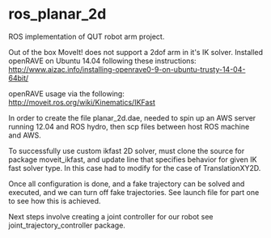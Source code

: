 # ros_planar_2d
ROS implementation of QUT robot arm project.

Out of the box MoveIt! does not support a 2dof arm in it's IK solver.
Installed openRAVE on Ubuntu 14.04 following these instructions: http://www.aizac.info/installing-openrave0-9-on-ubuntu-trusty-14-04-64bit/

openRAVE usage via the following: http://moveit.ros.org/wiki/Kinematics/IKFast

In order to create the file planar_2d.dae, needed to spin up an AWS server running 12.04 and ROS hydro, then scp files between host ROS machine and AWS.

To successfully use custom ikfast 2D solver, must clone the source for package moveit_ikfast, and update line that specifies behavior for given IK fast solver type. In this case had to modify for the case of TranslationXY2D. 

Once all configuration is done, and a fake trajectory can be solved and executed, and we can turn off fake trajectories. See launch file for part one to see how this is achieved. 

Next steps involve creating a joint controller for our robot see joint_trajectory_controller package.